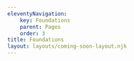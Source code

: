 ```yaml
---
eleventyNavigation:
    key: Foundations
    parent: Pages
    order: 3
title: Foundations
layout: layouts/coming-soon-layout.njk
---
```

